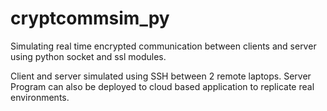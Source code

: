 # cryptcommsim_py
Simulating real time encrypted communication between clients and server using python socket and ssl modules.

Client and server simulated using SSH between 2 remote laptops. Server Program can also be deployed to 
cloud based application to replicate real environments.


